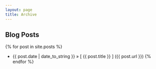 ```yaml
---
layout: page
title: Archive
---
```


## Blog Posts
{% for post in site.posts %}
  * {{ post.date | date_to_string }} &raquo; [ {{ post.title }} ] ({{ post.url }})
{% endfor %}
